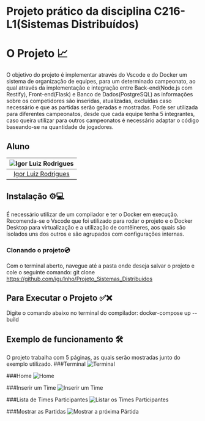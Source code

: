 # Projeto prático da disciplina C216-L1(Sistemas Distribuídos)

# O Projeto 📈
O objetivo do projeto é implementar através do Vscode e do Docker um sistema de organização de equipes, para um determinado campeonato, ao qual através da implementação e integração entre Back-end(Node.js com Restify), Front-end(Flask) e Banco de Dados(PostgreSQL) as informações sobre os competidores são inseridas, atualizadas, excluídas caso necessário e que as partidas serão geradas e mostradas. Pode ser utilizada para diferentes campeonatos, desde que cada equipe tenha 5 integrantes, caso queira utilizar para outros campeonatos é necessário adaptar o código baseando-se na quantidade de jogadores.

## Aluno
| ![Igor Luiz Rodrigues](https://avatars.githubusercontent.com/u/89806466?s=400&u=e8107d3d169b3775f289e49470b097b45d778d68&v=4) |
|:--:|
| [Igor Luiz Rodrigues](https://github.com/igu1nho) |


## Instalação ⚙💻
É necessário utilizar de um compilador e ter o Docker em execução. Recomenda-se o Vscode que foi utilizado para rodar o projeto e o Docker Desktop para virtualização e a utilização de contêineres, aos quais são isolados uns dos outros e são agrupados com configurações internas. 

### Clonando o projeto💿
Com o terminal aberto, navegue até a pasta onde deseja salvar o projeto e cole o seguinte comando:
git clone https://github.com/igu1nho/Projeto_Sistemas_Distribuidos

## Para Executar o Projeto ✅❌
Digite o comando abaixo no terminal do compilador:
docker-compose up --build



## Exemplo de funcionamento 🛠️
O projeto trabalha com 5 páginas, as quais serão mostradas junto do exemplo utilizado.
###Terminal
![Terminal](https://i.imgur.com/T5RF6wn.png)

###Home
![Home](https://i.imgur.com/W2fXNjs.png)

###Inserir um Time
![Inserir um Time](https://i.imgur.com/tp0kjU1.png)

###Lista de Times Participantes
![Listar os Times Participantes](https://i.imgur.com/u5V7hs7.png)

###Mostrar as Partidas
![Mostrar a próxima Pártida](https://i.imgur.com/ehrKmmk.png)
